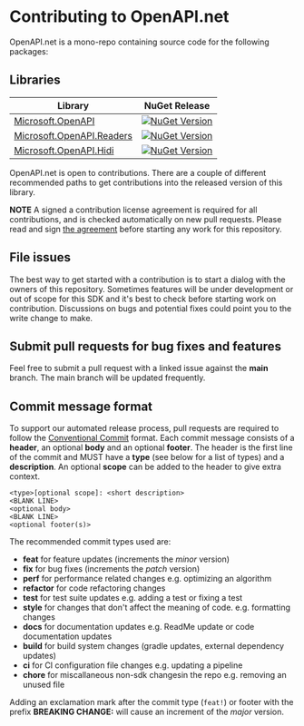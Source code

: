﻿# Contributing to OpenAPI.net

OpenAPI.net is a mono-repo containing source code for the following packages:

## Libraries

| Library                                                              | NuGet Release                                                                                                                                                                              |
|----------------------------------------------------------------------|--------------------------------------------------------------------------------------------------------------------------------------------------------------------------------------------|
| [Microsoft.OpenAPI](./src/Microsoft.OpenAPI/README.md)                         | [![NuGet Version](https://img.shields.io/nuget/vpre/Microsoft.OpenAPI?label=Latest&logo=nuget)](https://www.nuget.org/packages/Microsoft.OpenAPI/)                       |
| [Microsoft.OpenAPI.Readers](./src/Microsoft.OpenAPI.Readers/README.md)                         | [![NuGet Version](https://img.shields.io/nuget/vpre/Microsoft.OpenAPI.Readers?label=Latest&logo=nuget)](https://www.nuget.org/packages/Microsoft.OpenAPI.Readers/)                       |
| [Microsoft.OpenAPI.Hidi](./src/Microsoft.OpenAPI.Hidi/README.md)                         | [![NuGet Version](https://img.shields.io/nuget/vpre/Microsoft.OpenAPI.Hidi?label=Latest&logo=nuget)](https://www.nuget.org/packages/Microsoft.OpenAPI.Hidi/)                       |

OpenAPI.net is open to contributions. There are a couple of different recommended paths to get contributions into the released version of this library.

__NOTE__ A signed a contribution license agreement is required for all contributions, and is checked automatically on new pull requests. Please read and sign [the agreement](https://cla.microsoft.com/) before starting any work for this repository.

## File issues

The best way to get started with a contribution is to start a dialog with the owners of this repository. Sometimes features will be under development or out of scope for this SDK and it's best to check before starting work on contribution. Discussions on bugs and potential fixes could point you to the write change to make.

## Submit pull requests for bug fixes and features

Feel free to submit a pull request with a linked issue against the __main__ branch.  The main branch will be updated frequently.
## Commit message format

To support our automated release process, pull requests are required to follow the [Conventional Commit](https://www.conventionalcommits.org/en/v1.0.0/)
format.
Each commit message consists of a __header__, an optional __body__ and an optional __footer__. The header is the first line of the commit and
MUST have a __type__ (see below for a list of types) and a __description__. An optional __scope__ can be added to the header to give extra context.

```
<type>[optional scope]: <short description>
<BLANK LINE>
<optional body>
<BLANK LINE>
<optional footer(s)>
```

The recommended commit types used are:

- __feat__ for feature updates (increments the _minor_ version)
- __fix__ for bug fixes (increments the _patch_ version)
- __perf__ for performance related changes e.g. optimizing an algorithm
- __refactor__ for code refactoring changes
- __test__ for test suite updates e.g. adding a test or fixing a test
- __style__ for changes that don't affect the meaning of code. e.g. formatting changes
- __docs__ for documentation updates e.g. ReadMe update or code documentation updates
- __build__ for build system changes (gradle updates, external dependency updates)
- __ci__ for CI configuration file changes e.g. updating a pipeline
- __chore__ for miscallaneous non-sdk changesin the repo e.g. removing an unused file

Adding an exclamation mark after the commit type (`feat!`) or footer with the prefix __BREAKING CHANGE:__ will cause an increment of the _major_ version.